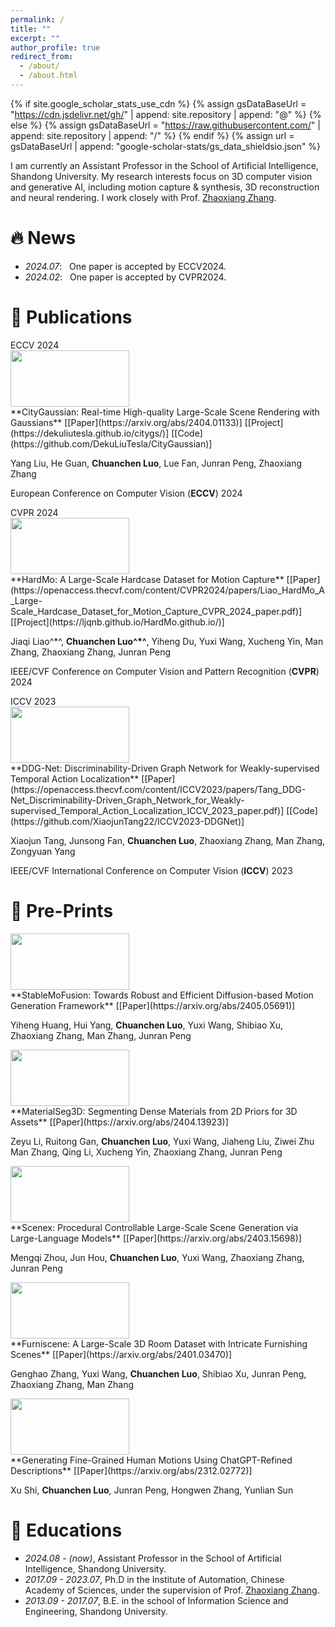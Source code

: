 ```yaml
---
permalink: /
title: ""
excerpt: ""
author_profile: true
redirect_from: 
  - /about/
  - /about.html
---
```


{% if site.google_scholar_stats_use_cdn %}
{% assign gsDataBaseUrl = "https://cdn.jsdelivr.net/gh/" | append: site.repository | append: "@" %}
{% else %}
{% assign gsDataBaseUrl = "https://raw.githubusercontent.com/" | append: site.repository | append: "/" %}
{% endif %}
{% assign url = gsDataBaseUrl | append: "google-scholar-stats/gs_data_shieldsio.json" %}

<span class='anchor' id='about-me'></span>

I am currently an Assistant Professor in the School of Artificial Intelligence, Shandong University.
My research interests focus on 3D computer vision and generative AI, including motion capture & synthesis, 3D reconstruction and neural rendering. I work closely with Prof. [Zhaoxiang Zhang](https://zhaoxiangzhang.net/).


# 🔥 News
- *2024.07*: &nbsp; One paper is accepted by ECCV2024. 
- *2024.02*: &nbsp; One paper is accepted by CVPR2024. 

# 📝 Publications 

<div class='paper-box'><div class='paper-box-image'><div><div class="badge">ECCV 2024</div><img src='images/500x300.png' width="190" height="90"></div></div>
<div class='paper-box-text' markdown="1"> 
**CityGaussian: Real-time High-quality Large-Scale Scene Rendering with Gaussians**
[[Paper](https://arxiv.org/abs/2404.01133)]
[[Project](https://dekuliutesla.github.io/citygs/)]
[[Code](https://github.com/DekuLiuTesla/CityGaussian)]

Yang Liu, He Guan, **Chuanchen Luo**, Lue Fan, Junran Peng, Zhaoxiang Zhang

European Conference on Computer Vision (**ECCV**) 2024

</div>
</div>

<div class='paper-box'><div class='paper-box-image'><div><div class="badge">CVPR 2024</div><img src='images/500x300.png' width="190" height="90"></div></div>
<div class='paper-box-text' markdown="1"> 
**HardMo: A Large-Scale Hardcase Dataset for Motion Capture**
[[Paper](https://openaccess.thecvf.com/content/CVPR2024/papers/Liao_HardMo_A_Large-Scale_Hardcase_Dataset_for_Motion_Capture_CVPR_2024_paper.pdf)]
[[Project](https://ljqnb.github.io/HardMo.github.io/)]

Jiaqi Liao^\*^, **Chuanchen Luo^\*^**, Yiheng Du, Yuxi Wang, Xucheng Yin, Man Zhang, Zhaoxiang Zhang, Junran Peng

IEEE/CVF Conference on Computer Vision and Pattern Recognition (**CVPR**) 2024

</div>
</div>

<div class='paper-box'><div class='paper-box-image'><div><div class="badge">ICCV 2023</div><img src='images/500x300.png' width="190" height="90"></div></div>
<div class='paper-box-text' markdown="1"> 
**DDG-Net: Discriminability-Driven Graph Network for Weakly-supervised Temporal Action Localization**
[[Paper](https://openaccess.thecvf.com/content/ICCV2023/papers/Tang_DDG-Net_Discriminability-Driven_Graph_Network_for_Weakly-supervised_Temporal_Action_Localization_ICCV_2023_paper.pdf)]
[[Code](https://github.com/XiaojunTang22/ICCV2023-DDGNet)]

Xiaojun Tang, Junsong Fan, **Chuanchen Luo**, Zhaoxiang Zhang, Man Zhang, Zongyuan Yang

IEEE/CVF International Conference on Computer Vision (**ICCV**) 2023

</div>
</div>



# 📄 Pre-Prints 

<div class='paper-box'><div class='paper-box-image'><div><img src='images/500x300.png' width="190" height="90"></div></div>
<div class='paper-box-text' markdown="1"> 
**StableMoFusion: Towards Robust and Efficient Diffusion-based Motion Generation Framework**
[[Paper](https://arxiv.org/abs/2405.05691)]

Yiheng Huang, Hui Yang, **Chuanchen Luo**, Yuxi Wang, Shibiao Xu, Zhaoxiang Zhang, Man Zhang, Junran Peng

</div>
</div>

<div class='paper-box'><div class='paper-box-image'><div><img src='images/500x300.png' width="190" height="90"></div></div>
<div class='paper-box-text' markdown="1"> 
**MaterialSeg3D: Segmenting Dense Materials from 2D Priors for 3D Assets**
[[Paper](https://arxiv.org/abs/2404.13923)]

Zeyu Li, Ruitong Gan, **Chuanchen Luo**, Yuxi Wang, Jiaheng Liu, Ziwei Zhu Man Zhang, Qing Li, Xucheng Yin, Zhaoxiang Zhang, Junran Peng

</div>
</div>


<div class='paper-box'><div class='paper-box-image'><div><img src='images/500x300.png' width="190" height="90"></div></div>
<div class='paper-box-text' markdown="1"> 
**Scenex: Procedural Controllable Large-Scale Scene Generation via Large-Language Models**
[[Paper](https://arxiv.org/abs/2403.15698)]

Mengqi Zhou, Jun Hou, **Chuanchen Luo**, Yuxi Wang, Zhaoxiang Zhang, Junran Peng

</div>
</div>

<div class='paper-box'><div class='paper-box-image'><div><img src='images/500x300.png' width="190" height="90"></div></div>
<div class='paper-box-text' markdown="1"> 
**Furniscene: A Large-Scale 3D Room Dataset with Intricate Furnishing Scenes**
[[Paper](https://arxiv.org/abs/2401.03470)]

Genghao Zhang, Yuxi Wang, **Chuanchen Luo**, Shibiao Xu, Junran Peng, Zhaoxiang Zhang, Man Zhang

</div>
</div>

<div class='paper-box'><div class='paper-box-image'><div><img src='images/500x300.png' width="190" height="90"></div></div>
<div class='paper-box-text' markdown="1"> 
**Generating Fine-Grained Human Motions Using ChatGPT-Refined Descriptions**
[[Paper](https://arxiv.org/abs/2312.02772)]

Xu Shi, **Chuanchen Luo**, Junran Peng, Hongwen Zhang, Yunlian Sun

</div>
</div>








# 📖 Educations
- *2024.08 - (now)*, Assistant Professor in the School of Artificial Intelligence, Shandong University.
- *2017.09 - 2023.07*, Ph.D in the Institute of Automation, Chinese Academy of Sciences, under the supervision of Prof. [Zhaoxiang Zhang](https://zhaoxiangzhang.net/). 
- *2013.09 - 2017.07*, B.E. in the school of Information Science and Engineering, Shandong University. 

